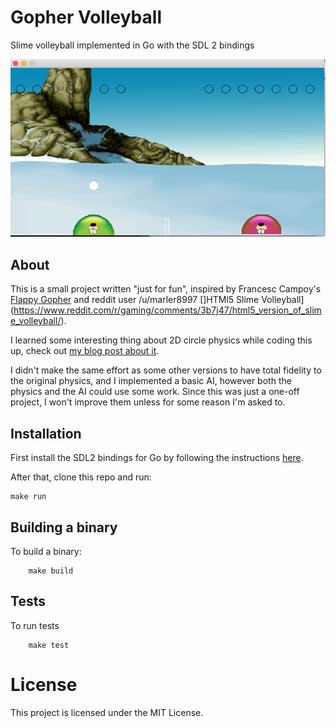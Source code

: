 # Gopher Volleyball

Slime volleyball implemented in Go with the SDL 2 bindings

![game demo image](https://github.com/waprin/gopher-volleyball/blob/master/image/slime_demo.png?raw=true)

## About

This is a small project written "just for fun", inspired by Francesc Campoy's  [Flappy Gopher](https://www.youtube.com/watch?v=aYkxFbd6luY)
and reddit user /u/marler8997 []HTMl5 Slime Volleyball](https://www.reddit.com/r/gaming/comments/3b7j47/html5_version_of_slime_volleyball/).

I learned some interesting thing about 2D circle physics while coding this up, check out [my blog post about it](https://waprin.io/2020/10/11/gopher-ball.html).

I didn't make the same effort as some other versions to have total fidelity to the original physics, and I implemented
a basic AI, however both the physics and the AI could use some work. Since this was just a one-off project, I won't 
improve them unless for some reason I'm asked to. 


## Installation

First install the SDL2 bindings for Go by following the instructions
[here](https://github.com/veandco/go-sdl2).

After that, clone this repo and run:

    make run

## Building a binary

To build a binary:

```
    make build 
```    

## Tests

To run tests

```
    make test

```



# License

This project is licensed under the MIT License.